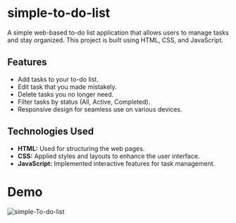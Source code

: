 # simple-to-do-list
A simple web-based to-do list application that allows users to manage tasks and stay organized. This project is built using HTML, CSS, and JavaScript.


## Features

- Add tasks to your to-do list.
- Edit task that you made mistakely.
- Delete tasks you no longer need.
- Filter tasks by status (All, Active, Completed).
- Responsive design for seamless use on various devices.

## Technologies Used

- **HTML:** Used for structuring the web pages.
- **CSS:** Applied styles and layouts to enhance the user interface.
- **JavaScript:** Implemented interactive features for task management.

# Demo

![simple-To-do-list](https://github.com/Ashfaq080/simple-to-do-list/assets/145708932/938f75f4-b880-49be-9fd1-d583d8f63647)

